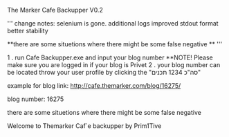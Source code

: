 The Marker Cafe Backupper V0.2


'''
change notes:
selenium is gone.
additional logs
improved stdout format
better stability

**there are some situetions where there might be some false negative **
'''

1 . run Cafe Backupper.exe and input your blog number **NOTE! Please make sure you are logged in if your blog is Privet
2 . your blog number can be located throw your user profile by clicking the "סה"כ 1234 תכנים"


example for blog link:
http://cafe.themarker.com/blog/16275/

blog number:
16275


there are some situetions where there might be some false negative 

Welcome to Themarker Caf`e backupper by Prim1Tive